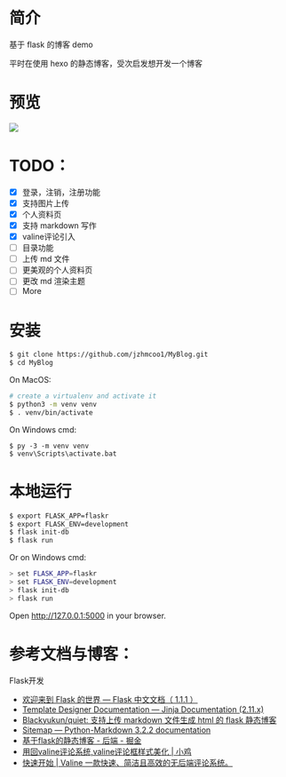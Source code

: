 # 简介

基于 flask 的博客 demo

平时在使用 hexo 的静态博客，受次启发想开发一个博客

# 预览
![](https://gitee.com/jzhmcoo1/jzhmcoo1picrepo/raw/master/img/blogoverview.jpg)

# TODO：

- [x] 登录，注销，注册功能
- [x] 支持图片上传
- [x] 个人资料页
- [x] 支持 markdown 写作
- [x] valine评论引入
- [ ] 目录功能
- [ ] 上传 md 文件
- [ ] 更美观的个人资料页
- [ ] 更改 md 渲染主题
- [ ] More

# 安装

```bash
$ git clone https://github.com/jzhmcoo1/MyBlog.git
$ cd MyBlog
```

On MacOS:

```bash
# create a virtualenv and activate it
$ python3 -m venv venv
$ . venv/bin/activate
```

On Windows cmd:

```
$ py -3 -m venv venv
$ venv\Scripts\activate.bat
```



# 本地运行

```bash
$ export FLASK_APP=flaskr
$ export FLASK_ENV=development
$ flask init-db
$ flask run
```

Or on Windows cmd:

```bash
> set FLASK_APP=flaskr
> set FLASK_ENV=development
> flask init-db
> flask run
```

 Open http://127.0.0.1:5000 in your browser.



# 参考文档与博客：

Flask开发
- [欢迎来到 Flask 的世界 — Flask 中文文档（ 1.1.1 ）](https://dormousehole.readthedocs.io/en/latest/index.html)
- [Template Designer Documentation — Jinja Documentation (2.11.x)](https://jinja.palletsprojects.com/en/2.11.x/templates/)
- [Blackyukun/quiet: 支持上传 markdown 文件生成 html 的 flask 静态博客](https://github.com/Blackyukun/quiet)
- [Sitemap — Python-Markdown 3.2.2 documentation](https://python-markdown.github.io/sitemap.html)
- [基于flask的静态博客 - 后端 - 掘金](https://juejin.im/entry/5a8d8776f265da4e8b2feac7)
- [用回valine评论系统,valine评论框样式美化 | 小鸡](https://me.idealli.com/post/2d5da13e.html)
- [快速开始 | Valine 一款快速、简洁且高效的无后端评论系统。](https://valine.js.org/quickstart.html)


